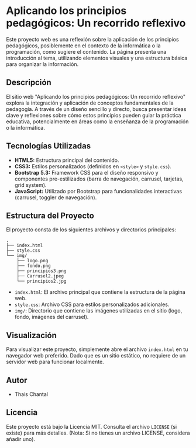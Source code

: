 # Aplicando los principios pedagógicos: Un recorrido reflexivo

Este proyecto web es una reflexión sobre la aplicación de los principios pedagógicos, posiblemente en el contexto de la informática o la programación, como sugiere el contenido. La página presenta una introducción al tema, utilizando elementos visuales y una estructura básica para organizar la información.

## Descripción

El sitio web "Aplicando los principios pedagógicos: Un recorrido reflexivo" explora la integración y aplicación de conceptos fundamentales de la pedagogía. A través de un diseño sencillo y directo, busca presentar ideas clave y reflexiones sobre cómo estos principios pueden guiar la práctica educativa, potencialmente en áreas como la enseñanza de la programación o la informática.

## Tecnologías Utilizadas

*   **HTML5:** Estructura principal del contenido.
*   **CSS3:** Estilos personalizados (definidos en `<style>` y `style.css`).
*   **Bootstrap 5.3:** Framework CSS para el diseño responsivo y componentes pre-estilizados (barra de navegación, carrusel, tarjetas, grid system).
*   **JavaScript:** Utilizado por Bootstrap para funcionalidades interactivas (carrusel, toggler de navegación).

## Estructura del Proyecto

El proyecto consta de los siguientes archivos y directorios principales:

```
.
├── index.html
├── style.css
└── img/
    ├── logo.png
    ├── fondo.png
    ├── principios3.png
    ├── Carrusel2.jpeg
    └── principios2.jpg
```

*   `index.html`: El archivo principal que contiene la estructura de la página web.
*   `style.css`: Archivo CSS para estilos personalizados adicionales.
*   `img/`: Directorio que contiene las imágenes utilizadas en el sitio (logo, fondo, imágenes del carrusel).

## Visualización

Para visualizar este proyecto, simplemente abre el archivo `index.html` en tu navegador web preferido. Dado que es un sitio estático, no requiere de un servidor web para funcionar localmente.

## Autor

*   Thais Chantal

## Licencia

Este proyecto está bajo la Licencia MIT. Consulta el archivo `LICENSE` (si existe) para más detalles. (Nota: Si no tienes un archivo LICENSE, considera añadir uno).

